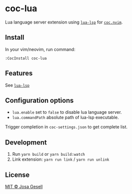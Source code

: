 # coc-lua

Lua language server extension using [`lua-lsp`](https://github.com/Alloyed/lua-lsp)
for [`coc.nvim`](https://github.com/neoclide/coc.nvim).

## Install

In your vim/neovim, run command:

    :CocInstall coc-lua

## Features

See [`lua-lsp`](https://github.com/Alloyed/lua-lsp)

## Configuration options

- `lua.enable` set to `false` to disable lua language server.
- `lua.commandPath` absolute path of lua-lsp executable.

Trigger completion in `coc-settings.json` to get complete list.

## Development

1. Run `yarn build` or `yarn build:watch`
2. Link extension: `yarn run link` / `yarn run unlink`

## License

[MIT © Josa Gesell](LICENSE)
